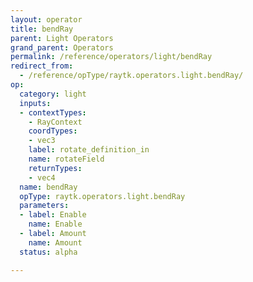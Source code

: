 ```yaml
---
layout: operator
title: bendRay
parent: Light Operators
grand_parent: Operators
permalink: /reference/operators/light/bendRay
redirect_from:
  - /reference/opType/raytk.operators.light.bendRay/
op:
  category: light
  inputs:
  - contextTypes:
    - RayContext
    coordTypes:
    - vec3
    label: rotate_definition_in
    name: rotateField
    returnTypes:
    - vec4
  name: bendRay
  opType: raytk.operators.light.bendRay
  parameters:
  - label: Enable
    name: Enable
  - label: Amount
    name: Amount
  status: alpha

---
```


